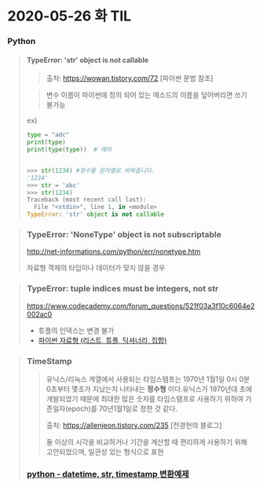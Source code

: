 # 2020-05-26 화 TIL

### Python

> #### TypeError: 'str' object is not callable
>
> > 출처: https://wowan.tistory.com/72 [파이썬 문법 참조]
>
> > 변수 이름이 파이썬에 정의 되어 있는 메소드의 이름을 덮어버리면 쓰기 불가능
>
> ex)
>
> ```python
> type = "adc"
> print(type)
> print(type(type))  # 에러 
> 
> 
> >>> str(1234) #정수를 문자열로 바꿔줍니다.
> '1234'
> >>> str = 'abc'
> >>> str(1234)
> Traceback (most recent call last):
>   File "<stdin>", line 1, in <module>
> TypeError: 'str' object is not callable
> 
> ```



>  ### TypeError: 'NoneType' object is not subscriptable
>
>  http://net-informations.com/python/err/nonetype.htm
>
>  자료형 객체의 타입이나 데이터가 맞지 않을 경우 

> ### TypeError: tuple indices must be integers, not str
>
> https://www.codecademy.com/forum_questions/521f03a3f10c6064e2002ac0
>
> - 튜플의 인덱스는 변경 불가 
> - [파이썬 자료형 (리스트, 튜플, 딕셔너리, 집합)](https://m.blog.naver.com/PostView.nhn?blogId=pgh7092&logNo=221103514790&proxyReferer=https:%2F%2Fwww.google.com%2F)



> ### TimeStamp
>
> > 유닉스/리눅스 계열에서 사용되는 타임스탬프는 1970년 1월1일 0시 0분 0초부터 몇초가 지났는지 나타내는 **정수형** 이다.유닉스가 1970년대 초에 개발되었기 때문에 최대한 많은 숫자를 타임스탬프로 사용하기 위하여 기준일자(epoch)를 70년1월1일로 정한 것 같다.
> >
> > 출처: https://allenjeon.tistory.com/235 [전경헌의 블로그]
> >
> > 둘 이상의 시각을 비교하거나 기간을 계산할 때 편리하게 사용하기 위해 고안되었으며, 일관성 있는 형식으로 표현
>
> 
>
> ### [python - datetime, str, timestamp 변환예제](https://inma.tistory.com/96)

